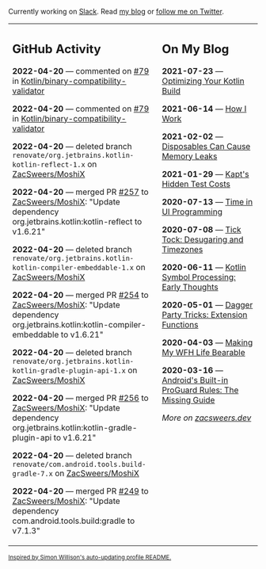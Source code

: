 Currently working on [Slack](https://slack.com/). Read [my blog](https://zacsweers.dev/) or [follow me on Twitter](https://twitter.com/ZacSweers).

<table><tr><td valign="top" width="60%">

## GitHub Activity
<!-- githubActivity starts -->
**2022-04-20** — commented on [#79](https://github.com/Kotlin/binary-compatibility-validator/pull/79#issuecomment-1104337650) in [Kotlin/binary-compatibility-validator](https://github.com/Kotlin/binary-compatibility-validator)

**2022-04-20** — commented on [#79](https://github.com/Kotlin/binary-compatibility-validator/pull/79#issuecomment-1104331674) in [Kotlin/binary-compatibility-validator](https://github.com/Kotlin/binary-compatibility-validator)

**2022-04-20** — deleted branch `renovate/org.jetbrains.kotlin-kotlin-reflect-1.x` on [ZacSweers/MoshiX](https://github.com/ZacSweers/MoshiX)

**2022-04-20** — merged PR [#257](https://github.com/ZacSweers/MoshiX/pull/257) to [ZacSweers/MoshiX](https://github.com/ZacSweers/MoshiX): "Update dependency org.jetbrains.kotlin:kotlin-reflect to v1.6.21"

**2022-04-20** — deleted branch `renovate/org.jetbrains.kotlin-kotlin-compiler-embeddable-1.x` on [ZacSweers/MoshiX](https://github.com/ZacSweers/MoshiX)

**2022-04-20** — merged PR [#254](https://github.com/ZacSweers/MoshiX/pull/254) to [ZacSweers/MoshiX](https://github.com/ZacSweers/MoshiX): "Update dependency org.jetbrains.kotlin:kotlin-compiler-embeddable to v1.6.21"

**2022-04-20** — deleted branch `renovate/org.jetbrains.kotlin-kotlin-gradle-plugin-api-1.x` on [ZacSweers/MoshiX](https://github.com/ZacSweers/MoshiX)

**2022-04-20** — merged PR [#256](https://github.com/ZacSweers/MoshiX/pull/256) to [ZacSweers/MoshiX](https://github.com/ZacSweers/MoshiX): "Update dependency org.jetbrains.kotlin:kotlin-gradle-plugin-api to v1.6.21"

**2022-04-20** — deleted branch `renovate/com.android.tools.build-gradle-7.x` on [ZacSweers/MoshiX](https://github.com/ZacSweers/MoshiX)

**2022-04-20** — merged PR [#249](https://github.com/ZacSweers/MoshiX/pull/249) to [ZacSweers/MoshiX](https://github.com/ZacSweers/MoshiX): "Update dependency com.android.tools.build:gradle to v7.1.3"
<!-- githubActivity ends -->
</td><td valign="top" width="40%">

## On My Blog
<!-- blog starts -->
**2021-07-23** — [Optimizing Your Kotlin Build](https://www.zacsweers.dev/optimizing-your-kotlin-build/)

**2021-06-14** — [How I Work](https://www.zacsweers.dev/how-i-work/)

**2021-02-02** — [Disposables Can Cause Memory Leaks](https://www.zacsweers.dev/disposables-can-cause-memory-leaks/)

**2021-01-29** — [Kapt's Hidden Test Costs](https://www.zacsweers.dev/kapts-hidden-test-costs/)

**2020-07-13** — [Time in UI Programming](https://www.zacsweers.dev/time-in-ui/)

**2020-07-08** — [Tick Tock: Desugaring and Timezones](https://www.zacsweers.dev/ticktock-desugaring-timezones/)

**2020-06-11** — [Kotlin Symbol Processing: Early Thoughts](https://www.zacsweers.dev/kotlin-symbol-processor-early-thoughts/)

**2020-05-01** — [Dagger Party Tricks: Extension Functions](https://www.zacsweers.dev/dagger-party-tricks-extension-functions/)

**2020-04-03** — [Making My WFH Life Bearable](https://www.zacsweers.dev/making-wfh-life-bearable/)

**2020-03-16** — [Android's Built-in ProGuard Rules: The Missing Guide](https://www.zacsweers.dev/android-proguard-rules/)
<!-- blog ends -->
_More on [zacsweers.dev](https://zacsweers.dev/)_
</td></tr></table>

<sub><a href="https://simonwillison.net/2020/Jul/10/self-updating-profile-readme/">Inspired by Simon Willison's auto-updating profile README.</a></sub>